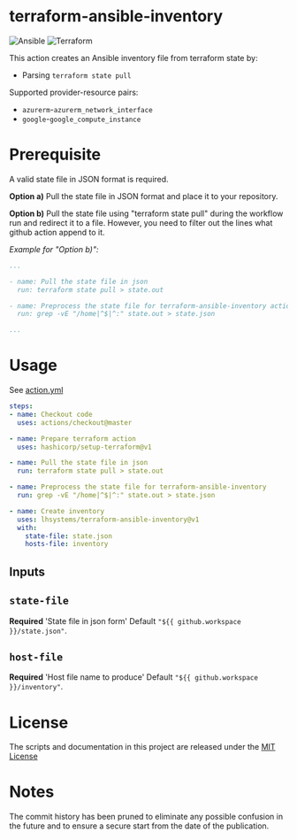 
# terraform-ansible-inventory

![Ansible](https://img.shields.io/badge/ansible-%231A1918.svg?style=for-the-badge&logo=ansible&logoColor=white)
![Terraform](https://img.shields.io/badge/terraform-%235835CC.svg?style=for-the-badge&logo=terraform&logoColor=white)

This action creates an Ansible inventory file from terraform state by:
- Parsing `terraform state pull`

Supported provider-resource pairs:
- `azurerm`-`azurerm_network_interface`
- `google`-`google_compute_instance`

# Prerequisite

A valid state file in JSON format is required.

**Option a)**
  Pull the state file in JSON format and place it to your repository.

**Option b)**
  Pull the state file using "terraform state pull" during the workflow run and redirect it to a file. However, you need to filter out the lines what github action append to it.
  
  
  *Example for "Option b)":*
```yaml
...

- name: Pull the state file in json
  run: terraform state pull > state.out

- name: Preprocess the state file for terraform-ansible-inventory action
  run: grep -vE "/home|^$|^:" state.out > state.json

...
```

# Usage

See [action.yml](action.yml)

```yaml
steps:
- name: Checkout code
  uses: actions/checkout@master

- name: Prepare terraform action
  uses: hashicorp/setup-terraform@v1

- name: Pull the state file in json
  run: terraform state pull > state.out

- name: Preprocess the state file for terraform-ansible-inventory
  run: grep -vE "/home|^$|^:" state.out > state.json 

- name: Create inventory
  uses: lhsystems/terraform-ansible-inventory@v1
  with:
    state-file: state.json
    hosts-file: inventory
```

## Inputs

## `state-file`

**Required** 'State file in json form' Default `"${{ github.workspace }}/state.json"`.

## `host-file`
**Required** 'Host file name to produce' Default `"${{ github.workspace }}/inventory"`.

# License

The scripts and documentation in this project are released under the [MIT License](LICENSE)


# Notes

The commit history has been pruned to eliminate any possible confusion in the future and to ensure a secure start from the date of the publication.